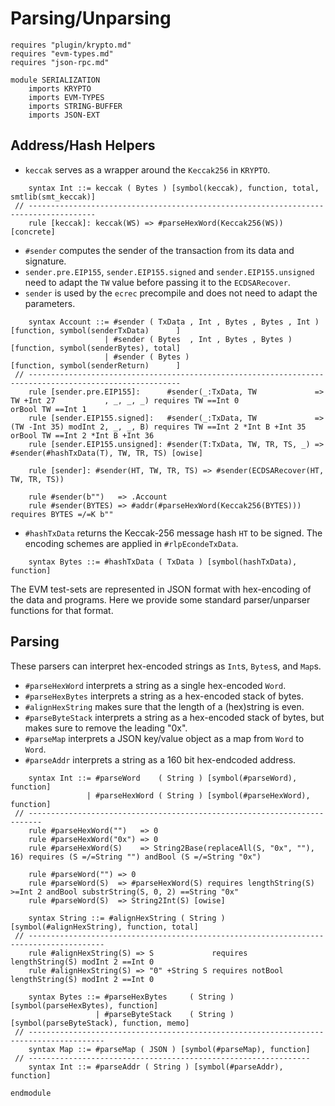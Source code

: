 Parsing/Unparsing
=================

```k
requires "plugin/krypto.md"
requires "evm-types.md"
requires "json-rpc.md"
```

```k
module SERIALIZATION
    imports KRYPTO
    imports EVM-TYPES
    imports STRING-BUFFER
    imports JSON-EXT
```

Address/Hash Helpers
--------------------

-   `keccak` serves as a wrapper around the `Keccak256` in `KRYPTO`.

```k
    syntax Int ::= keccak ( Bytes ) [symbol(keccak), function, total, smtlib(smt_keccak)]
 // -------------------------------------------------------------------------------------
    rule [keccak]: keccak(WS) => #parseHexWord(Keccak256(WS)) [concrete]
```


- `#sender` computes the sender of the transaction from its data and signature.
- `sender.pre.EIP155`, `sender.EIP155.signed` and `sender.EIP155.unsigned` need to adapt the `TW` value before passing it to the `ECDSARecover`.
- `sender` is used by the `ecrec` precompile and does not need to adapt the parameters.

```k
    syntax Account ::= #sender ( TxData , Int , Bytes , Bytes , Int ) [function, symbol(senderTxData)      ]
                     | #sender ( Bytes  , Int , Bytes , Bytes )       [function, symbol(senderBytes), total]
                     | #sender ( Bytes )                              [function, symbol(senderReturn)      ]
 // --------------------------------------------------------------------------------------------------------
    rule [sender.pre.EIP155]:      #sender(_:TxData, TW             => TW +Int 27           , _, _, _) requires TW ==Int 0                orBool TW ==Int 1
    rule [sender.EIP155.signed]:   #sender(_:TxData, TW             => (TW -Int 35) modInt 2, _, _, B) requires TW ==Int 2 *Int B +Int 35 orBool TW ==Int 2 *Int B +Int 36
    rule [sender.EIP155.unsigned]: #sender(T:TxData, TW, TR, TS, _) => #sender(#hashTxData(T), TW, TR, TS) [owise]

    rule [sender]: #sender(HT, TW, TR, TS) => #sender(ECDSARecover(HT, TW, TR, TS))

    rule #sender(b"")   => .Account
    rule #sender(BYTES) => #addr(#parseHexWord(Keccak256(BYTES))) requires BYTES =/=K b""
```


- `#hashTxData` returns the Keccak-256 message hash `HT` to be signed.
The encoding schemes are applied in `#rlpEcondeTxData`.

```k
    syntax Bytes ::= #hashTxData ( TxData ) [symbol(hashTxData), function]
``` 

The EVM test-sets are represented in JSON format with hex-encoding of the data and programs.
Here we provide some standard parser/unparser functions for that format.

Parsing
-------

These parsers can interpret hex-encoded strings as `Int`s, `Bytes`s, and `Map`s.

-   `#parseHexWord` interprets a string as a single hex-encoded `Word`.
-   `#parseHexBytes` interprets a string as a hex-encoded stack of bytes.
-   `#alignHexString` makes sure that the length of a (hex)string is even.
-   `#parseByteStack` interprets a string as a hex-encoded stack of bytes, but makes sure to remove the leading "0x".
-   `#parseMap` interprets a JSON key/value object as a map from `Word` to `Word`.
-   `#parseAddr` interprets a string as a 160 bit hex-endcoded address.

```k
    syntax Int ::= #parseWord    ( String ) [symbol(#parseWord), function]
                 | #parseHexWord ( String ) [symbol(#parseHexWord), function]
 // -------------------------------------------------------------------------
    rule #parseHexWord("")   => 0
    rule #parseHexWord("0x") => 0
    rule #parseHexWord(S)    => String2Base(replaceAll(S, "0x", ""), 16) requires (S =/=String "") andBool (S =/=String "0x")

    rule #parseWord("") => 0
    rule #parseWord(S)  => #parseHexWord(S) requires lengthString(S) >=Int 2 andBool substrString(S, 0, 2) ==String "0x"
    rule #parseWord(S)  => String2Int(S) [owise]

    syntax String ::= #alignHexString ( String ) [symbol(#alignHexString), function, total]
 // ---------------------------------------------------------------------------------------
    rule #alignHexString(S) => S             requires         lengthString(S) modInt 2 ==Int 0
    rule #alignHexString(S) => "0" +String S requires notBool lengthString(S) modInt 2 ==Int 0

    syntax Bytes ::= #parseHexBytes     ( String ) [symbol(parseHexBytes), function]
                   | #parseByteStack    ( String ) [symbol(parseByteStack), function, memo]
 // ---------------------------------------------------------------------------------------
    syntax Map ::= #parseMap ( JSON ) [symbol(#parseMap), function]
 // ---------------------------------------------------------------
    syntax Int ::= #parseAddr ( String ) [symbol(#parseAddr), function]

endmodule
```
